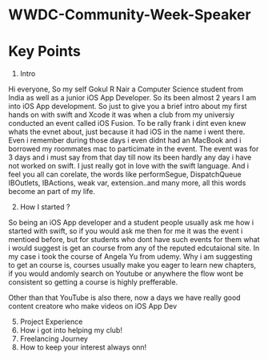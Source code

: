 # WWDC-Community-Week-Speaker

# Key Points

1. Intro

Hi everyone, So my self Gokul R Nair a Computer Science student from India as well as a junior iOS App Developer. So its been almost 2 years I am into iOS App development. So just to give you a brief intro about my first hands on with swift and Xcode it was when a club from my universiy conducted an event called iOS Fusion. To be rally frank i dint even knew whats the evnet about, just because it had iOS in the name i went there. Even i remember during those days i even didnt had an MacBook and i borrowed my roommates mac to particimate in the event. The event was for 3 days and i must say from that day till now its been hardly any day i have not worked on swift. I just really got in love with the swift language. And i feel you all can corelate, the words like performSegue, DispatchQueue IBOutlets, IBActions, weak var, extension..and many more, all this words become an part of my life. 

2. How I started ?

So being an iOS App developer and a student people usually ask me how i started with swift, so if you would ask me then for me it was the event i mentioed before, but for students who dont have such events for them what i would suggest is get an course from any of the reputed edcutaional site. In my case i took the course of Angela Yu from udemy. Why i am suggesting to get an course is, courses usually make you eager to learn new chapters, if you would andomly search on Youtube or anywhere the flow wont be consistent so getting a course is highly prefferable. 

Other than that YouTube is also there, now a days we have really good content creatore who make videos on iOS App Dev

5. Project Experience
6. How i got into helping my club!
7. Freelancing Journey
8. How to keep your interest always onn!
